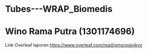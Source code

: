 # Tubes---WRAP_Biomedis
# Wino Rama Putra (1301174696)

Link Overleaf laporan https://www.overleaf.com/read/qmscpqjxjkyx
